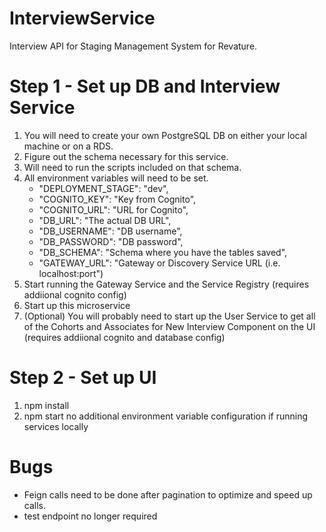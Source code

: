 # InterviewService
Interview API for Staging Management System for Revature.


# Step 1 - Set up DB and Interview Service
1. You will need to create your own PostgreSQL DB on either your local machine or on a RDS. 
2. Figure out the schema necessary for this service. 
3. Will need to run the scripts included on that schema. 
4. All environment variables will need to be set. 
    * "DEPLOYMENT_STAGE": "dev",
    * "COGNITO_KEY": "Key from Cognito",
    * "COGNITO_URL": "URL for Cognito",
    * "DB_URL": "The actual DB URL",
    * "DB_USERNAME": "DB username",
    * "DB_PASSWORD": "DB password",
    * "DB_SCHEMA": "Schema where you have the tables saved", 
    * "GATEWAY_URL": "Gateway or Discovery Service URL (i.e. localhost:port")
5. Start running the Gateway Service and the Service Registry (requires addiional cognito config)
6. Start up this microservice
7. (Optional) You will probably need to start up the User Service to get all of the Cohorts and Associates for New Interview Component on the UI (requires addiional cognito and database config)

# Step 2 - Set up UI
1. npm install
2. npm start
  no additional environment variable configuration if running services locally

# Bugs
* Feign calls need to be done after pagination to optimize and speed up calls. 
* test endpoint no longer required
